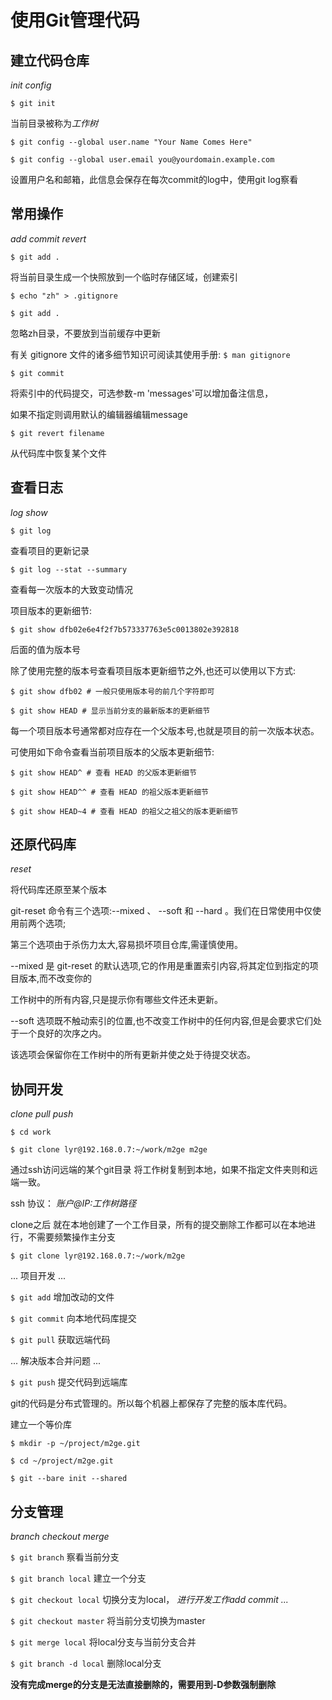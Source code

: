 # 使用Git管理代码 #
## 建立代码仓库 ##

*init config*

`$ git init`

当前目录被称为*工作树*


`$ git config --global user.name "Your Name Comes Here"`

`$ git config --global user.email you@yourdomain.example.com`

设置用户名和邮箱，此信息会保存在每次commit的log中，使用git log察看


## 常用操作 ##

*add commit revert*

`$ git add .`

将当前目录生成一个快照放到一个临时存储区域，创建索引


`$ echo "zh" > .gitignore`

`$ git add .`

忽略zh目录，不要放到当前缓存中更新

有关 gitignore 文件的诸多细节知识可阅读其使用手册: `$ man gitignore`


`$ git commit`

将索引中的代码提交，可选参数-m 'messages'可以增加备注信息，

如果不指定则调用默认的编辑器编辑message


`$ git revert filename`

从代码库中恢复某个文件

## 查看日志 ##

*log show*

`$ git log`

查看项目的更新记录

`$ git log --stat --summary`

查看每一次版本的大致变动情况


项目版本的更新细节:

`$ git show dfb02e6e4f2f7b573337763e5c0013802e392818`

后面的值为版本号

除了使用完整的版本号查看项目版本更新细节之外,也还可以使用以下方式:

`$ git show dfb02 # 一般只使用版本号的前几个字符即可`

`$ git show HEAD # 显示当前分支的最新版本的更新细节`

每一个项目版本号通常都对应存在一个父版本号,也就是项目的前一次版本状态。

可使用如下命令查看当前项目版本的父版本更新细节:

`$ git show HEAD^ # 查看 HEAD 的父版本更新细节`

`$ git show HEAD^^ # 查看 HEAD 的祖父版本更新细节`

`$ git show HEAD~4 # 查看 HEAD 的祖父之祖父的版本更新细节`

## 还原代码库 ##

*reset*

将代码库还原至某个版本

git-reset 命令有三个选项:--mixed 、 --soft 和 --hard 。我们在日常使用中仅使用前两个选项;

第三个选项由于杀伤力太大,容易损坏项目仓库,需谨慎使用。

--mixed 是 git-reset 的默认选项,它的作用是重置索引内容,将其定位到指定的项目版本,而不改变你的

工作树中的所有内容,只是提示你有哪些文件还未更新。

--soft 选项既不触动索引的位置,也不改变工作树中的任何内容,但是会要求它们处于一个良好的次序之内。

该选项会保留你在工作树中的所有更新并使之处于待提交状态。

## 协同开发 ##

*clone pull push*

`$ cd work`

`$ git clone lyr@192.168.0.7:~/work/m2ge m2ge`

通过ssh访问远端的某个git目录 将工作树复制到本地，如果不指定文件夹则和远端一致。

ssh 协议： *账户@IP:工作树路径*

clone之后 就在本地创建了一个工作目录，所有的提交删除工作都可以在本地进行，不需要频繁操作主分支


`$ git clone lyr@192.168.0.7:~/work/m2ge`

... 项目开发 ...

`$ git add` 增加改动的文件

`$ git commit` 向本地代码库提交

`$ git pull`  获取远端代码

... 解决版本合并问题 ...

`$ git push` 提交代码到远端库

git的代码是分布式管理的。所以每个机器上都保存了完整的版本库代码。


建立一个等价库

`$ mkdir -p ~/project/m2ge.git`

`$ cd ~/project/m2ge.git`

`$ git --bare init --shared`


## 分支管理 ##

*branch checkout merge*

`$ git branch`
察看当前分支

`$ git branch local`
建立一个分支

`$ git checkout local`
切换分支为local， *进行开发工作add commit ...*

`$ git checkout master`
将当前分支切换为master

`$ git merge local`
将local分支与当前分支合并

`$ git branch -d local`
删除local分支

**没有完成merge的分支是无法直接删除的，需要用到-D参数强制删除**
